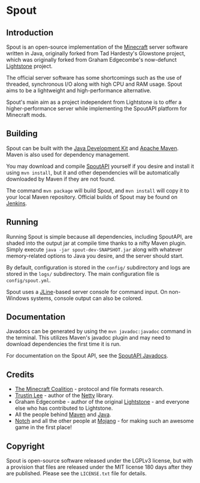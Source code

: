 Spout
==========
Introduction
------------
Spout is an open-source implementation of the [Minecraft](http://minecraft.net) 
server software written in Java, originally forked from Tad Hardesty's Glowstone
project, which was originally forked from Graham Edgecombe's now-defunct
[Lightstone](https://github.com/grahamedgecombe/lightstone) project.

The official server software has some shortcomings such as the use of threaded,
synchronous I/O along with high CPU and RAM usage. Spout aims to be a
lightweight and high-performance alternative.

Spout's main aim as a project independent from Lightstone is to offer a
higher-performance server while implementing the SpoutAPI platform for Minecraft mods.


Building
--------
Spout can be built with the
[Java Development Kit](http://oracle.com/technetwork/java/javase/downloads) and
[Apache Maven](http://maven.apache.org). Maven is also used for dependency
management.

You may download and compile [SpoutAPI](https://github.com/SpoutDev/SpoutAPI)
yourself if you desire and install it using `mvn install`, but it and other
dependencies will be automatically downloaded by Maven if they are not found.

The command `mvn package` will build Spout, and `mvn install` will copy it
to your local Maven repository. Official builds of Spout may be found on
[Jenkins](http://ci.onarandombox.com/job/Spout).

Running
-------
Running Spout is simple because all dependencies, including SpoutAPI, are
shaded into the output jar at compile time thanks to a nifty Maven plugin.
Simply execute `java -jar spout-dev-SNAPSHOT.jar` along with whatever
memory-related options to Java you desire, and the server should start.

By default, configuration is stored in the `config/` subdirectory and logs
are stored in the `logs/` subdirectory. The main configuration file is
`config/spout.yml`. 

Spout uses a [JLine](http://jline.sf.net)-based server console for command
input. On non-Windows systems, console output can also be colored. 

Documentation
-------------
Javadocs can be generated by using the `mvn javadoc:javadoc` command in the
terminal. This utilizes Maven's javadoc plugin and may need to download
dependencies the first time it is run.

For documentation on the Spout API, see the
[SpoutAPI Javadocs](http://jd.getspout.org/).

Credits
-------
 * [The Minecraft Coalition](http://wiki.vg/wiki) - protocol and file formats
   research.
 * [Trustin Lee](http://gleamynode.net) - author of the
   [Netty](http://jboss.org/netty) library.
 * Graham Edgecombe - author of the original
   [Lightstone](https://github.com/grahamedgecombe/lightstone) - and everyone
   else who has contributed to Lightstone.
 * All the people behind [Maven](http://maven.apache.org) and
   [Java](http://java.oracle.com).
 * [Notch](http://mojang.com/notch) and all the other people at
   [Mojang](http://mojang.com) - for making such an awesome game in the first
   place!

Copyright
---------
Spout is open-source software released under the LGPLv3 license, but with a 
provision that files are released under the MIT license 180 days after they
are published. Please see the `LICENSE.txt` file for details.
